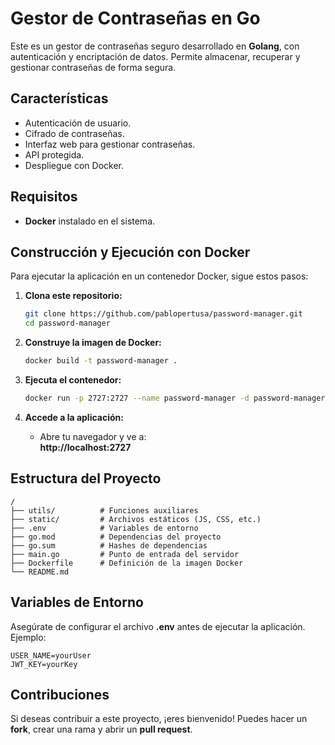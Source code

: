 # Gestor de Contraseñas en Go

Este es un gestor de contraseñas seguro desarrollado en **Golang**, con autenticación y encriptación de datos. Permite almacenar, recuperar y gestionar contraseñas de forma segura.

## Características
- Autenticación de usuario.
- Cifrado de contraseñas.
- Interfaz web para gestionar contraseñas.
- API protegida.
- Despliegue con Docker.

## Requisitos
- **Docker** instalado en el sistema.

## Construcción y Ejecución con Docker
Para ejecutar la aplicación en un contenedor Docker, sigue estos pasos:

1. **Clona este repositorio:**
   ```sh
   git clone https://github.com/pablopertusa/password-manager.git
   cd password-manager
   ```

2. **Construye la imagen de Docker:**
   ```sh
   docker build -t password-manager .
   ```

3. **Ejecuta el contenedor:**
   ```sh
   docker run -p 2727:2727 --name password-manager -d password-manager
   ```

4. **Accede a la aplicación:**
   - Abre tu navegador y ve a:  
     **http://localhost:2727**

## Estructura del Proyecto
```
/
├── utils/          # Funciones auxiliares
├── static/         # Archivos estáticos (JS, CSS, etc.)
├── .env            # Variables de entorno
├── go.mod          # Dependencias del proyecto
├── go.sum          # Hashes de dependencias
├── main.go         # Punto de entrada del servidor
├── Dockerfile      # Definición de la imagen Docker
└── README.md
```

## Variables de Entorno
Asegúrate de configurar el archivo **.env** antes de ejecutar la aplicación. Ejemplo:
```
USER_NAME=yourUser
JWT_KEY=yourKey
```

## Contribuciones
Si deseas contribuir a este proyecto, ¡eres bienvenido! Puedes hacer un **fork**, crear una rama y abrir un **pull request**.